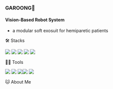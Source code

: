 
### GAROONG🐯

#### Vision-Based Robot System
- a modular soft exosuit for hemiparetic patients

🛠️ Stacks

<img src="https://img.shields.io/badge/Python-3766AB?style=flat-square&logo=Python&logoColor=white"/> <img src="https://img.shields.io/badge/C-A8B9CC?style=flat-square&logo=C&logoColor=white"/> <img src="https://img.shields.io/badge/TensorFlow-FF6F00?style=flat-square&logo=TensorFlow&logoColor=white"/> <img src="https://img.shields.io/badge/opencv-#5C3EE8?style=flat-square&logo=OpenCV&logoColor=white"/> <img src="https://img.shields.io/badge/pytorch-#5C3EE8?style=flat-square&logo=PyTorch&logoColor=white"/> 


💪🏼 Tools 

<img src="https://img.shields.io/badge/pycharm-#000000?style=flat-square&logo=PyCharm&logoColor=white"/> <img src="https://img.shields.io/badge/Visual Studio Code-007ACC?style=flat-square&logo=Visual Studio Code&logoColor=white"/> <img src="https://img.shields.io/badge/visualstudio-#5C2D91?style=flat-square&logo=Visual Studio&logoColor=white"/><img src="https://img.shields.io/badge/GitHub-181717?style=flat-square&logo=GitHub&logoColor=white"/> <img src="https://img.shields.io/badge/Anaconda-44A833?style=flat-square&logo=Anaconda&logoColor=white"/> 


🐱 About Me



